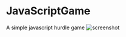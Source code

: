 # JavaScriptGame
A simple javascript hurdle game
![screenshot](https://i.ibb.co/nc4SyZT/Screenshot-2019-03-07-at-12-53-41-AM.png)

